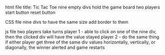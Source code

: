 html file
    title: Tic Tac Toe
    nine empty divs hold the game board
    two players
    start button
    reset button

CSS file
    nine divs to have the same size
    add border to them

js file
    two players take turns
    player 1 - able to click on one of the nine div, then the clicked div will have the value stayed
    player 2 - do the same thing 
    if either player get three of the same div values horizontally, vertically, or diagonally, the winner alerted and game restarts
